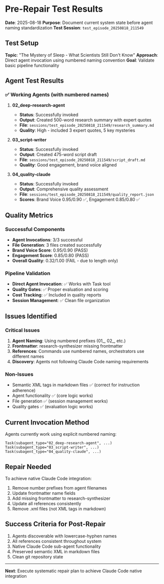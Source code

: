 # Pre-Repair Test Results

**Date**: 2025-08-18
**Purpose**: Document current system state before agent naming standardization
**Test Session**: `test_episode_20250818_211549`

## Test Setup

**Topic**: "The Mystery of Sleep - What Scientists Still Don't Know"
**Approach**: Direct agent invocation using numbered naming convention
**Goal**: Validate basic pipeline functionality

## Agent Test Results

### ✅ Working Agents (with numbered names)

1. **02_deep-research-agent**
   - **Status**: Successfully invoked
   - **Output**: Created 500-word research summary with expert quotes
   - **File**: `sessions/test_episode_20250818_211549/research_summary.md`
   - **Quality**: High - included 3 expert quotes, 5 key mysteries

2. **03_script-writer**
   - **Status**: Successfully invoked
   - **Output**: Created 475-word script draft
   - **File**: `sessions/test_episode_20250818_211549/script_draft.md`
   - **Quality**: Good engagement, brand voice aligned

3. **04_quality-claude**
   - **Status**: Successfully invoked
   - **Output**: Comprehensive quality assessment
   - **File**: `sessions/test_episode_20250818_211549/quality_report.json`
   - **Scores**: Brand Voice 0.95/0.90 ✅, Engagement 0.85/0.80 ✅

## Quality Metrics

### Successful Components
- **Agent Invocations**: 3/3 successful
- **File Generation**: 3 files created successfully
- **Brand Voice Score**: 0.95/0.90 (PASS)
- **Engagement Score**: 0.85/0.80 (PASS)
- **Overall Quality**: 0.32/1.00 (FAIL - due to length only)

### Pipeline Validation
- **Direct Agent Invocation**: ✅ Works with Task tool
- **Quality Gates**: ✅ Proper evaluation and scoring
- **Cost Tracking**: ✅ Included in quality reports
- **Session Management**: ✅ Clean file organization

## Issues Identified

### Critical Issues
1. **Agent Naming**: Using numbered prefixes (01_, 02_, etc.)
2. **Frontmatter**: research-synthesizer missing frontmatter
3. **References**: Commands use numbered names, orchestrators use different names
4. **Discovery**: Agents not following Claude Code naming requirements

### Non-Issues
- Semantic XML tags in markdown files ✅ (correct for instruction adherence)
- Agent functionality ✅ (core logic works)
- File generation ✅ (session management works)
- Quality gates ✅ (evaluation logic works)

## Current Invocation Method

Agents currently work using explicit numbered naming:
```
Task(subagent_type="02_deep-research-agent", ...)
Task(subagent_type="03_script-writer", ...)
Task(subagent_type="04_quality-claude", ...)
```

## Repair Needed

To achieve native Claude Code integration:
1. Remove number prefixes from agent filenames
2. Update frontmatter name fields
3. Add missing frontmatter to research-synthesizer
4. Update all references consistently
5. Remove .xml files (not XML tags in markdown)

## Success Criteria for Post-Repair

1. Agents discoverable with lowercase-hyphen names
2. All references consistent throughout system
3. Native Claude Code sub-agent functionality
4. Preserved semantic XML in markdown files
5. Clean git repository state

---

**Next**: Execute systematic repair plan to achieve Claude Code native integration
